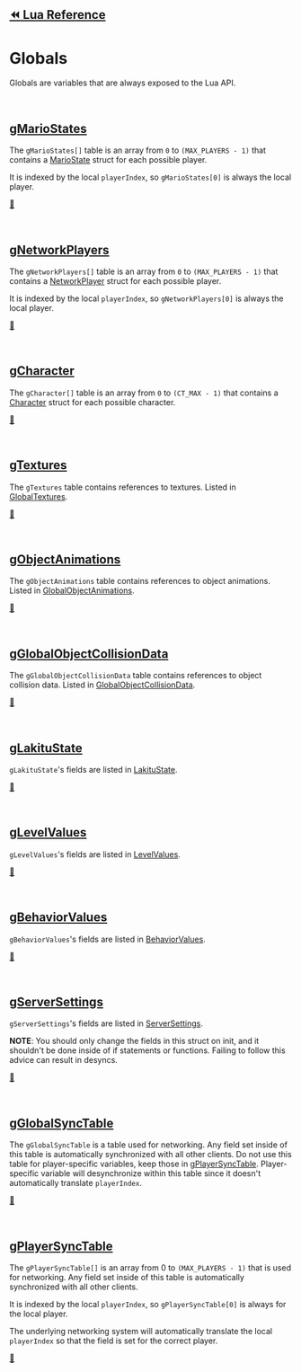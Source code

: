 ## [:rewind: Lua Reference](lua.md)

# Globals
Globals are variables that are always exposed to the Lua API.

<br />

## [gMarioStates](#gMarioStates)
The `gMarioStates[]` table is an array from `0` to `(MAX_PLAYERS - 1)` that contains a [MarioState](structs.md#MarioState) struct for each possible player.

It is indexed by the local `playerIndex`, so `gMarioStates[0]` is always the local player.

[:arrow_up_small:](#)

<br />

## [gNetworkPlayers](#gNetworkPlayers)
The `gNetworkPlayers[]` table is an array from `0` to `(MAX_PLAYERS - 1)` that contains a [NetworkPlayer](structs.md#NetworkPlayer) struct for each possible player.

It is indexed by the local `playerIndex`, so `gNetworkPlayers[0]` is always the local player.

[:arrow_up_small:](#)

<br />

## [gCharacter](#gCharacter)
The `gCharacter[]` table is an array from `0` to `(CT_MAX - 1)` that contains a [Character](structs.md#Character) struct for each possible character.

[:arrow_up_small:](#)

<br />

## [gTextures](#gTextures)
The `gTextures` table contains references to textures. Listed in [GlobalTextures](structs.md#GlobalTextures).

[:arrow_up_small:](#)

<br />

## [gObjectAnimations](#gObjectAnimations)
The `gObjectAnimations` table contains references to object animations. Listed in [GlobalObjectAnimations](structs.md#GlobalObjectAnimations).

[:arrow_up_small:](#)

<br />

## [gGlobalObjectCollisionData](#gGlobalObjectCollisionData)
The `gGlobalObjectCollisionData` table contains references to object collision data. Listed in [GlobalObjectCollisionData](structs.md#GlobalObjectCollisionData).

[:arrow_up_small:](#)

<br />

## [gLakituState](#gLakituState)
`gLakituState`'s fields are listed in [LakituState](structs.md#LakituState).

[:arrow_up_small:](#)

<br />

## [gLevelValues](#gLevelValues)
`gLevelValues`'s fields are listed in [LevelValues](structs.md#LevelValues).

[:arrow_up_small:](#)

<br />

## [gBehaviorValues](#gBehaviorValues)
`gBehaviorValues`'s fields are listed in [BehaviorValues](structs.md#BehaviorValues).

[:arrow_up_small:](#)

<br />

## [gServerSettings](#gServerSettings)
`gServerSettings`'s fields are listed in [ServerSettings](structs.md#ServerSettings).

__**NOTE**__: You should only change the fields in this struct on init, and it shouldn't be done inside of if statements or functions. Failing to follow this advice can result in desyncs.

[:arrow_up_small:](#)

<br />

## [gGlobalSyncTable](#gGlobalSyncTable)
The `gGlobalSyncTable` is a table used for networking. Any field set inside of this table is automatically synchronized with all other clients. Do not use this table for player-specific variables, keep those in [gPlayerSyncTable](#gPlayerSyncTable). Player-specific variable will desynchronize within this table since it doesn't automatically translate `playerIndex`.

[:arrow_up_small:](#)

<br />

## [gPlayerSyncTable](#gPlayerSyncTable)
The `gPlayerSyncTable[]` is an array from 0 to `(MAX_PLAYERS - 1)` that is used for networking. Any field set inside of this table is automatically synchronized with all other clients. 

It is indexed by the local `playerIndex`, so `gPlayerSyncTable[0]` is always for the local player.

The underlying networking system will automatically translate the local `playerIndex` so that the field is set for the correct player.

[:arrow_up_small:](#)
